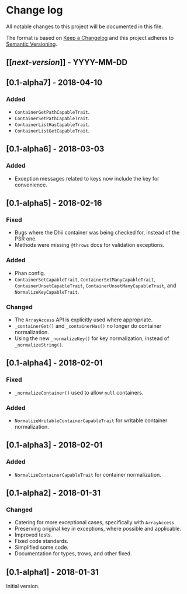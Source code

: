 # Change log
All notable changes to this project will be documented in this file.

The format is based on [Keep a Changelog](http://keepachangelog.com/)
and this project adheres to [Semantic Versioning](http://semver.org/).

## [[*next-version*]] - YYYY-MM-DD

## [0.1-alpha7] - 2018-04-10
### Added
- `ContainerGetPathCapableTrait`.
- `ContainerSetPathCapableTrait`.
- `ContainerListHasCapableTrait`.
- `ContainerListGetCapableTrait`.

## [0.1-alpha6] - 2018-03-03
### Added
- Exception messages related to keys now include the key for convenience.

## [0.1-alpha5] - 2018-02-16
### Fixed
- Bugs where the Dhii container was being checked for, instead of the PSR one.
- Methods were missing `@throws` docs for validation exceptions.

### Added
- Phan config.
- `ContainerSetCapableTrait`, `ContainerSetManyCapableTrait`, `ContainerUnsetCapableTrait`,
`ContainerUnsetManyCapableTrait`, and `NormalizeKeyCapableTrait`.

### Changed
- The `ArrayAccess` API is explicitly used where appropriate.
- `_containerGet()` and `_containerHas()` no longer do container normalization.
- Using the new `_normalizeKey()` for key normalization, instead of `_normalizeString()`.

## [0.1-alpha4] - 2018-02-01
### Fixed
- `_normalizeContainer()` used to allow `null` containers.

### Added
- `NormalizeWritableContainerCapableTrait` for writable container normalization.

## [0.1-alpha3] - 2018-02-01
### Added
- `NormalizeContainerCapableTrait` for container normalization.

## [0.1-alpha2] - 2018-01-31
### Changed
- Catering for more exceptional cases, specifically with `ArrayAccess`.
- Preserving original key in exceptions, where possible and applicable.
- Improved tests.
- Fixed code standards.
- Simplified some code.
- Documentation for types, trows, and other fixed.

## [0.1-alpha1] - 2018-01-31
Initial version.
